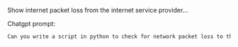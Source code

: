 

Show internet packet loss from the internet service provider...


Chatgpt prompt:
```txt
Can you write a script in python to check for network packet loss to the internet, and check the internet service provider? If packet loss does, or does not occur can you log a message with a timestamp please
```